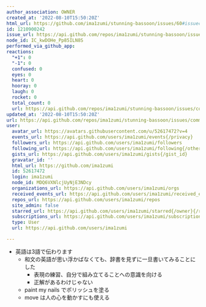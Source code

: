 ```yaml
---
author_association: OWNER
created_at: '2022-08-10T15:50:20Z'
html_url: https://github.com/ima1zumi/stunning-bassoon/issues/60#issuecomment-1210900242
id: 1210900242
issue_url: https://api.github.com/repos/ima1zumi/stunning-bassoon/issues/60
node_id: IC_kwDOHe_Pp85ILN8S
performed_via_github_app: 
reactions:
  "+1": 0
  "-1": 0
  confused: 0
  eyes: 0
  heart: 0
  hooray: 0
  laugh: 0
  rocket: 0
  total_count: 0
  url: https://api.github.com/repos/ima1zumi/stunning-bassoon/issues/comments/1210900242/reactions
updated_at: '2022-08-10T15:50:20Z'
url: https://api.github.com/repos/ima1zumi/stunning-bassoon/issues/comments/1210900242
user:
  avatar_url: https://avatars.githubusercontent.com/u/52617472?v=4
  events_url: https://api.github.com/users/ima1zumi/events{/privacy}
  followers_url: https://api.github.com/users/ima1zumi/followers
  following_url: https://api.github.com/users/ima1zumi/following{/other_user}
  gists_url: https://api.github.com/users/ima1zumi/gists{/gist_id}
  gravatar_id: ''
  html_url: https://github.com/ima1zumi
  id: 52617472
  login: ima1zumi
  node_id: MDQ6VXNlcjUyNjE3NDcy
  organizations_url: https://api.github.com/users/ima1zumi/orgs
  received_events_url: https://api.github.com/users/ima1zumi/received_events
  repos_url: https://api.github.com/users/ima1zumi/repos
  site_admin: false
  starred_url: https://api.github.com/users/ima1zumi/starred{/owner}{/repo}
  subscriptions_url: https://api.github.com/users/ima1zumi/subscriptions
  type: User
  url: https://api.github.com/users/ima1zumi

---
```

- 英語は3語で伝わります
    - 和文の英語が思い浮かばなくても、辞書を見ずに一旦書いてみることにした
        - 表現の練習、自分で組み立てることへの意識を向ける
        - 正解があるわけじゃない
    - paint my nails でポリッシュを塗る
    - move は人の心を動かすにも使える